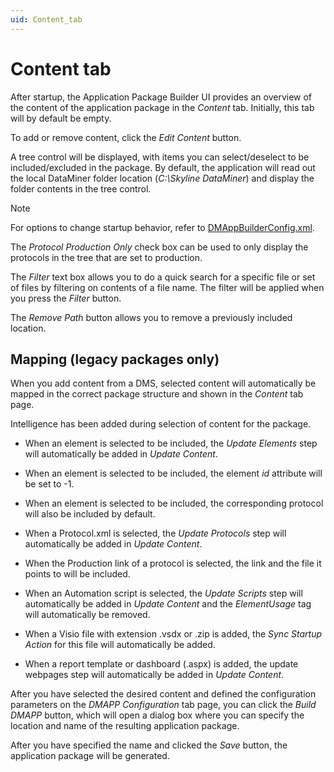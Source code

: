 ```yaml
---
uid: Content_tab
---
```


# Content tab

After startup, the Application Package Builder UI provides an overview of the content of the application package in the *Content* tab. Initially, this tab will by default be empty.

To add or remove content, click the *Edit Content* button.

A tree control will be displayed, with items you can select/deselect to be included/excluded in the package. By default, the application will read out the local DataMiner folder location (*C:\\Skyline DataMiner*) and display the folder contents in the tree control.

> [!NOTE]
> For options to change startup behavior, refer to [DMAppBuilderConfig.xml](xref:DMAppBuilderConfig_xml#dmappbuilderconfigxml).

The *Protocol Production Only* check box can be used to only display the protocols in the tree that are set to production.

The *Filter* text box allows you to do a quick search for a specific file or set of files by filtering on contents of a file name. The filter will be applied when you press the *Filter* button.

The *Remove Path* button allows you to remove a previously included location.

## Mapping (legacy packages only)

When you add content from a DMS, selected content will automatically be mapped in the correct package structure and shown in the *Content* tab page.

Intelligence has been added during selection of content for the package.

- When an element is selected to be included, the *Update Elements* step will automatically be added in *Update Content*.

- When an element is selected to be included, the element *id* attribute will be set to -1.

- When an element is selected to be included, the corresponding protocol will also be included by default.

- When a Protocol.xml is selected, the *Update Protocols* step will automatically be added in *Update Content*.

- When the Production link of a protocol is selected, the link and the file it points to will be included.

- When an Automation script is selected, the *Update Scripts* step will automatically be added in *Update Content* and the *ElementUsage* tag will automatically be removed.

- When a Visio file with extension .vsdx or .zip is added, the *Sync Startup Action* for this file will automatically be added.

- When a report template or dashboard (.aspx) is added, the update webpages step will automatically be added in *Update Content*.

After you have selected the desired content and defined the configuration parameters on the *DMAPP Configuration* tab page, you can click the *Build DMAPP* button, which will open a dialog box where you can specify the location and name of the resulting application package.

After you have specified the name and clicked the *Save* button, the application package will be generated.
